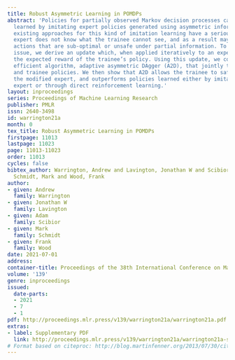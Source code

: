 ```yaml
---
title: Robust Asymmetric Learning in POMDPs
abstract: 'Policies for partially observed Markov decision processes can be efficiently
  learned by imitating expert policies generated using asymmetric information. Unfortunately,
  existing approaches for this kind of imitation learning have a serious flaw: the
  expert does not know what the trainee cannot see, and as a result may encourage
  actions that are sub-optimal or unsafe under partial information. To address this
  issue, we derive an update which, when applied iteratively to an expert, maximizes
  the expected reward of the trainee’s policy. Using this update, we construct a computationally
  efficient algorithm, adaptive asymmetric DAgger (A2D), that jointly trains the expert
  and trainee policies. We then show that A2D allows the trainee to safely imitate
  the modified expert, and outperforms policies learned either by imitating a fixed
  expert or through direct reinforcement learning.'
layout: inproceedings
series: Proceedings of Machine Learning Research
publisher: PMLR
issn: 2640-3498
id: warrington21a
month: 0
tex_title: Robust Asymmetric Learning in POMDPs
firstpage: 11013
lastpage: 11023
page: 11013-11023
order: 11013
cycles: false
bibtex_author: Warrington, Andrew and Lavington, Jonathan W and Scibior, Adam and
  Schmidt, Mark and Wood, Frank
author:
- given: Andrew
  family: Warrington
- given: Jonathan W
  family: Lavington
- given: Adam
  family: Scibior
- given: Mark
  family: Schmidt
- given: Frank
  family: Wood
date: 2021-07-01
address:
container-title: Proceedings of the 38th International Conference on Machine Learning
volume: '139'
genre: inproceedings
issued:
  date-parts:
  - 2021
  - 7
  - 1
pdf: http://proceedings.mlr.press/v139/warrington21a/warrington21a.pdf
extras:
- label: Supplementary PDF
  link: http://proceedings.mlr.press/v139/warrington21a/warrington21a-supp.pdf
# Format based on citeproc: http://blog.martinfenner.org/2013/07/30/citeproc-yaml-for-bibliographies/
---
```

